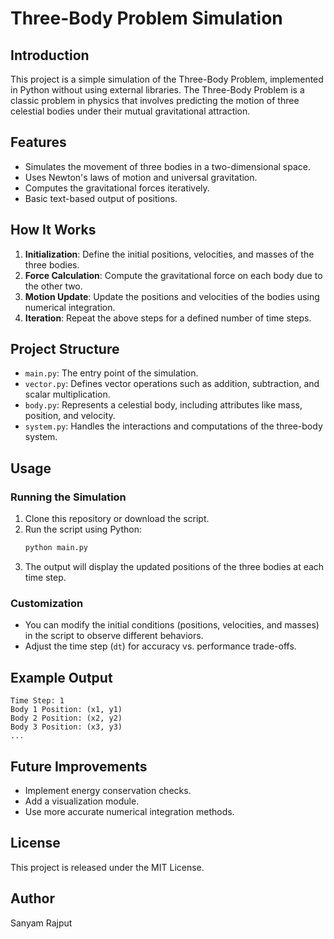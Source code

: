 # Three-Body Problem Simulation

## Introduction
This project is a simple simulation of the Three-Body Problem, implemented in Python without using external libraries. The Three-Body Problem is a classic problem in physics that involves predicting the motion of three celestial bodies under their mutual gravitational attraction.

## Features
- Simulates the movement of three bodies in a two-dimensional space.
- Uses Newton's laws of motion and universal gravitation.
- Computes the gravitational forces iteratively.
- Basic text-based output of positions.

## How It Works
1. **Initialization**: Define the initial positions, velocities, and masses of the three bodies.
2. **Force Calculation**: Compute the gravitational force on each body due to the other two.
3. **Motion Update**: Update the positions and velocities of the bodies using numerical integration.
4. **Iteration**: Repeat the above steps for a defined number of time steps.

## Project Structure
- `main.py`: The entry point of the simulation.
- `vector.py`: Defines vector operations such as addition, subtraction, and scalar multiplication.
- `body.py`: Represents a celestial body, including attributes like mass, position, and velocity.
- `system.py`: Handles the interactions and computations of the three-body system.

## Usage
### Running the Simulation
1. Clone this repository or download the script.
2. Run the script using Python:
   ```bash
   python main.py
   ```
3. The output will display the updated positions of the three bodies at each time step.

### Customization
- You can modify the initial conditions (positions, velocities, and masses) in the script to observe different behaviors.
- Adjust the time step (`dt`) for accuracy vs. performance trade-offs.

## Example Output
```
Time Step: 1
Body 1 Position: (x1, y1)
Body 2 Position: (x2, y2)
Body 3 Position: (x3, y3)
...
```

## Future Improvements
- Implement energy conservation checks.
- Add a visualization module.
- Use more accurate numerical integration methods.

## License
This project is released under the MIT License.

## Author
Sanyam Rajput

